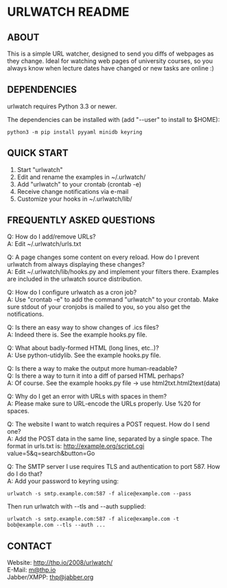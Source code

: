 URLWATCH README
===============

ABOUT
-----

This is a simple URL watcher, designed to send you diffs of webpages as they
change. Ideal for watching web pages of university courses, so you always
know when lecture dates have changed or new tasks are online :)


DEPENDENCIES
------------

urlwatch requires Python 3.3 or newer.

The dependencies can be installed with (add "--user" to install to $HOME):

    python3 -m pip install pyyaml minidb keyring


QUICK START
-----------

1. Start "urlwatch"
2. Edit and rename the examples in ~/.urlwatch/
3. Add "urlwatch" to your crontab (crontab -e)
4. Receive change notifications via e-mail
5. Customize your hooks in ~/.urlwatch/lib/


FREQUENTLY ASKED QUESTIONS
--------------------------

Q: How do I add/remove URLs?  
A: Edit ~/.urlwatch/urls.txt

Q: A page changes some content on every reload. How do I prevent urlwatch
   from always displaying these changes?  
A: Edit ~/.urlwatch/lib/hooks.py and implement your filters there. Examples
   are included in the urlwatch source distribution.

Q: How do I configure urlwatch as a cron job?  
A: Use "crontab -e" to add the command "urlwatch" to your crontab. Make sure
   stdout of your cronjobs is mailed to you, so you also get the notifications.

Q: Is there an easy way to show changes of .ics files?  
A: Indeed there is. See the example hooks.py file.

Q: What about badly-formed HTML (long lines, etc..)?  
A: Use python-utidylib. See the example hooks.py file.

Q: Is there a way to make the output more human-readable?  
Q: Is there a way to turn it into a diff of parsed HTML perhaps?  
A: Of course. See the example hooks.py file -> use html2txt.html2text(data)

Q: Why do I get an error with URLs with spaces in them?  
A: Please make sure to URL-encode the URLs properly. Use %20 for spaces.

Q: The website I want to watch requires a POST request. How do I send one?  
A: Add the POST data in the same line, separated by a single space. The format
   in urls.txt is: http://example.org/script.cgi value=5&q=search&button=Go

Q: The SMTP server I use requires TLS and authentication to port 587. How do I do that?  
A: Add your password to keyring using:

    urlwatch -s smtp.example.com:587 -f alice@example.com --pass

   Then run urlwatch with --tls and --auth supplied:

    urlwatch -s smtp.example.com:587 -f alice@example.com -t bob@example.com --tls --auth ...


CONTACT
-------

Website: http://thp.io/2008/urlwatch/  
E-Mail: m@thp.io  
Jabber/XMPP: thp@jabber.org
